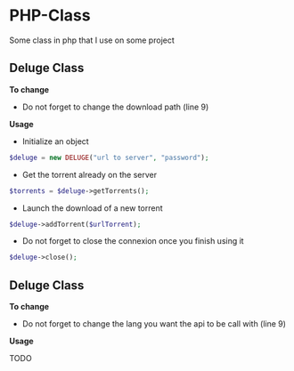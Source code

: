 # PHP-Class
Some class in php that I use on some project

## Deluge Class

**To change**

- Do not forget to change the download path (line 9)

**Usage**

- Initialize an object
```php
$deluge = new DELUGE("url to server", "password");
```
- Get the torrent already on the server
```php
$torrents = $deluge->getTorrents();
```
- Launch the download of a new torrent
```php
$deluge->addTorrent($urlTorrent);
```
- Do not forget to close the connexion once you finish using it
```php
$deluge->close();
```

## Deluge Class

**To change**

- Do not forget to change the lang you want the api to be call with (line 9)

**Usage**

TODO
